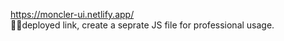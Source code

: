 https://moncler-ui.netlify.app/ <br>
☝🏻deployed link, create a seprate JS file for professional usage.
